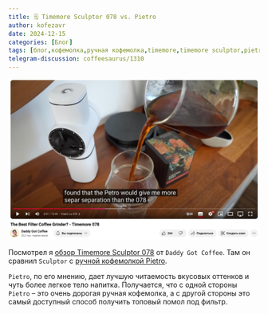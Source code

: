 ```yaml
---
title: 🗒 Timemore Sculptor 078 vs. Pietro
author: kofezavr
date: 2024-12-15
categories: [Блог]
tags: [блог,кофемолка,ручная кофемолка,timemore,timemore sculptor,pietro,fiorenzato pietro]
telegram-discussion: coffeesaurus/1310
--- 
```

![Timemore Sculptor 078 vs. Pietro](/assets/img/posts/24/12/sculptor-vs-pietro.jpg)

Посмотрел я [обзор Timemore Sculptor 078](https://www.youtube.com/watch?v=sZdYsoZ4Vi8) от `Daddy Got Coffee`. Там он сравнил `Sculptor` с [ручной кофемолкой Pietro](https://t.me/coffeesaurus/1143). 

`Pietro`, по его мнению, дает лучшую читаемость вкусовых оттенков и чуть более легкое тело напитка. Получается, что с одной стороны `Pietro` – это очень дорогая ручная кофемолка, а с другой стороны это самый доступный способ получить топовый помол под фильтр.